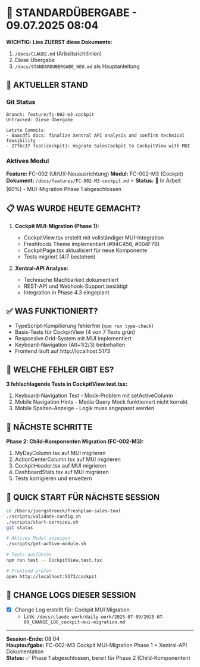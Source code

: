 # 🔄 STANDARDÜBERGABE - 09.07.2025 08:04

**WICHTIG: Lies ZUERST diese Dokumente:**
1. `/docs/CLAUDE.md` (Arbeitsrichtlinien)
2. Diese Übergabe
3. `/docs/STANDARDUBERGABE_NEU.md` als Hauptanleitung

## 🎯 AKTUELLER STAND

### Git Status
```
Branch: feature/fc-002-m3-cockpit
Untracked: Diese Übergabe

Letzte Commits:
- 8aacdf1 docs: finalize Xentral API analysis and confirm technical feasibility
- 27fbc37 feat(cockpit): migrate SalesCockpit to CockpitView with MUI
```

### Aktives Modul
**Feature:** FC-002 (UI/UX-Neuausrichtung)
**Modul:** FC-002-M3 (Cockpit)
**Dokument:** `/docs/features/FC-002-M3-cockpit.md` ⭐
**Status:** 🔄 In Arbeit (60%) - MUI-Migration Phase 1 abgeschlossen

## 📋 WAS WURDE HEUTE GEMACHT?

1. **Cockpit MUI-Migration (Phase 1):**
   - CockpitView.tsx erstellt mit vollständiger MUI-Integration
   - Freshfoodz Theme implementiert (#94C456, #004F7B)
   - CockpitPage.tsx aktualisiert für neue Komponente
   - Tests migriert (4/7 bestehen)

2. **Xentral-API Analyse:**
   - Technische Machbarkeit dokumentiert
   - REST-API und Webhook-Support bestätigt
   - Integration in Phase 4.3 eingeplant

## ✅ WAS FUNKTIONIERT?

- TypeScript-Kompilierung fehlerfrei (`npm run type-check`)
- Basis-Tests für CockpitView (4 von 7 Tests grün)
- Responsive Grid-System mit MUI implementiert
- Keyboard-Navigation (Alt+1/2/3) beibehalten
- Frontend läuft auf http://localhost:5173

## 🚨 WELCHE FEHLER GIBT ES?

**3 fehlschlagende Tests in CockpitView.test.tsx:**
1. Keyboard-Navigation Test - Mock-Problem mit setActiveColumn
2. Mobile Navigation Hints - Media Query Mock funktioniert nicht korrekt
3. Mobile Spalten-Anzeige - Logik muss angepasst werden

## 🔧 NÄCHSTE SCHRITTE

**Phase 2: Child-Komponenten Migration (FC-002-M3):**
1. MyDayColumn.tsx auf MUI migrieren
2. ActionCenterColumn.tsx auf MUI migrieren
3. CockpitHeader.tsx auf MUI migrieren
4. DashboardStats.tsx auf MUI migrieren
5. Tests korrigieren und erweitern

## 🚀 QUICK START FÜR NÄCHSTE SESSION
```bash
cd /Users/joergstreeck/freshplan-sales-tool
./scripts/validate-config.sh
./scripts/start-services.sh
git status

# Aktives Modul anzeigen
./scripts/get-active-module.sh

# Tests ausführen
npm run test -- CockpitView.test.tsx

# Frontend prüfen
open http://localhost:5173/cockpit
```

## 📝 CHANGE LOGS DIESER SESSION
- [x] Change Log erstellt für: Cockpit MUI Migration
  - Link: `/docs/claude-work/daily-work/2025-07-09/2025-07-09_CHANGE_LOG_cockpit-mui-migration.md`

---
**Session-Ende:** 08:04  
**Hauptaufgabe:** FC-002-M3 Cockpit MUI-Migration Phase 1 + Xentral-API Dokumentation  
**Status:** ✅ Phase 1 abgeschlossen, bereit für Phase 2 (Child-Komponenten)
